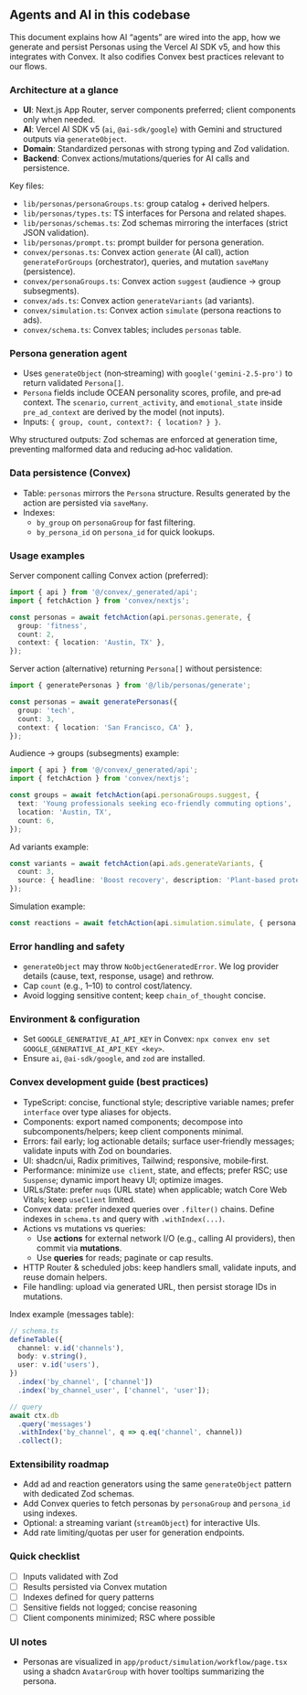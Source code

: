 ## Agents and AI in this codebase

This document explains how AI “agents” are wired into the app, how we generate and persist Personas using the Vercel AI SDK v5, and how this integrates with Convex. It also codifies Convex best practices relevant to our flows.

### Architecture at a glance
- **UI**: Next.js App Router, server components preferred; client components only when needed.
- **AI**: Vercel AI SDK v5 (`ai`, `@ai-sdk/google`) with Gemini and structured outputs via `generateObject`.
- **Domain**: Standardized personas with strong typing and Zod validation.
- **Backend**: Convex actions/mutations/queries for AI calls and persistence.

Key files:
- `lib/personas/personaGroups.ts`: group catalog + derived helpers.
- `lib/personas/types.ts`: TS interfaces for Persona and related shapes.
- `lib/personas/schemas.ts`: Zod schemas mirroring the interfaces (strict JSON validation).
- `lib/personas/prompt.ts`: prompt builder for persona generation.
- `convex/personas.ts`: Convex action `generate` (AI call), action `generateForGroups` (orchestrator), queries, and mutation `saveMany` (persistence).
- `convex/personaGroups.ts`: Convex action `suggest` (audience → group subsegments).
- `convex/ads.ts`: Convex action `generateVariants` (ad variants).
- `convex/simulation.ts`: Convex action `simulate` (persona reactions to ads).
- `convex/schema.ts`: Convex tables; includes `personas` table.

### Persona generation agent
- Uses `generateObject` (non‑streaming) with `google('gemini-2.5-pro')` to return validated `Persona[]`.
- `Persona` fields include OCEAN personality scores, profile, and pre‑ad context. The `scenario`, `current_activity`, and `emotional_state` inside `pre_ad_context` are derived by the model (not inputs).
- Inputs: `{ group, count, context?: { location? } }`.

Why structured outputs: Zod schemas are enforced at generation time, preventing malformed data and reducing ad‑hoc validation.

### Data persistence (Convex)
- Table: `personas` mirrors the `Persona` structure. Results generated by the action are persisted via `saveMany`.
- Indexes:
  - `by_group` on `personaGroup` for fast filtering.
  - `by_persona_id` on `persona_id` for quick lookups.

### Usage examples
Server component calling Convex action (preferred):
```ts
import { api } from '@/convex/_generated/api';
import { fetchAction } from 'convex/nextjs';

const personas = await fetchAction(api.personas.generate, {
  group: 'fitness',
  count: 2,
  context: { location: 'Austin, TX' },
});
```

Server action (alternative) returning `Persona[]` without persistence:
```ts
import { generatePersonas } from '@/lib/personas/generate';

const personas = await generatePersonas({
  group: 'tech',
  count: 3,
  context: { location: 'San Francisco, CA' },
});
```

Audience → groups (subsegments) example:
```ts
import { api } from '@/convex/_generated/api';
import { fetchAction } from 'convex/nextjs';

const groups = await fetchAction(api.personaGroups.suggest, {
  text: 'Young professionals seeking eco‑friendly commuting options',
  location: 'Austin, TX',
  count: 6,
});
```

Ad variants example:
```ts
const variants = await fetchAction(api.ads.generateVariants, {
  count: 3,
  source: { headline: 'Boost recovery', description: 'Plant‑based protein 20g, clean formula.' },
});
```

Simulation example:
```ts
const reactions = await fetchAction(api.simulation.simulate, { persona, ads });
```

### Error handling and safety
- `generateObject` may throw `NoObjectGeneratedError`. We log provider details (cause, text, response, usage) and rethrow.
- Cap `count` (e.g., 1–10) to control cost/latency.
- Avoid logging sensitive content; keep `chain_of_thought` concise.

### Environment & configuration
- Set `GOOGLE_GENERATIVE_AI_API_KEY` in Convex: `npx convex env set GOOGLE_GENERATIVE_AI_API_KEY <key>`.
- Ensure `ai`, `@ai-sdk/google`, and `zod` are installed.

### Convex development guide (best practices)
- TypeScript: concise, functional style; descriptive variable names; prefer `interface` over type aliases for objects.
- Components: export named components; decompose into subcomponents/helpers; keep client components minimal.
- Errors: fail early; log actionable details; surface user‑friendly messages; validate inputs with Zod on boundaries.
- UI: shadcn/ui, Radix primitives, Tailwind; responsive, mobile‑first.
- Performance: minimize `use client`, state, and effects; prefer RSC; use `Suspense`; dynamic import heavy UI; optimize images.
- URLs/State: prefer `nuqs` (URL state) when applicable; watch Core Web Vitals; keep `useClient` limited.
- Convex data: prefer indexed queries over `.filter()` chains. Define indexes in `schema.ts` and query with `.withIndex(...)`.
- Actions vs mutations vs queries:
  - Use **actions** for external network I/O (e.g., calling AI providers), then commit via **mutations**.
  - Use **queries** for reads; paginate or cap results.
- HTTP Router & scheduled jobs: keep handlers small, validate inputs, and reuse domain helpers.
- File handling: upload via generated URL, then persist storage IDs in mutations.

Index example (messages table):
```ts
// schema.ts
defineTable({
  channel: v.id('channels'),
  body: v.string(),
  user: v.id('users'),
})
  .index('by_channel', ['channel'])
  .index('by_channel_user', ['channel', 'user']);

// query
await ctx.db
  .query('messages')
  .withIndex('by_channel', q => q.eq('channel', channel))
  .collect();
```

### Extensibility roadmap
- Add ad and reaction generators using the same `generateObject` pattern with dedicated Zod schemas.
- Add Convex queries to fetch personas by `personaGroup` and `persona_id` using indexes.
- Optional: a streaming variant (`streamObject`) for interactive UIs.
- Add rate limiting/quotas per user for generation endpoints.

### Quick checklist
- [ ] Inputs validated with Zod
- [ ] Results persisted via Convex mutation
- [ ] Indexes defined for query patterns
- [ ] Sensitive fields not logged; concise reasoning
- [ ] Client components minimized; RSC where possible

### UI notes
- Personas are visualized in `app/product/simulation/workflow/page.tsx` using a shadcn `AvatarGroup` with hover tooltips summarizing the persona.


